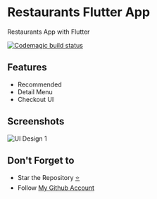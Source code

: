 # Restaurants Flutter App

Restaurants App with Flutter 

[![Codemagic build status](https://api.codemagic.io/apps/6193dede26bd7d8b1f6fa0f9/6193dede26bd7d8b1f6fa0f8/status_badge.svg)](https://codemagic.io/apps/6193dede26bd7d8b1f6fa0f9/6193dede26bd7d8b1f6fa0f8/latest_build)

## Features
- Recommended
- Detail Menu
- Checkout UI

## Screenshots
![UI Design 1](https://user-images.githubusercontent.com/109071310/203331256-fc91379c-a9cf-4dc6-aeb1-17fbceabc5fe.jpg)

## Don't Forget to

- Star the Repository [⭐](https://github.com/fionicholas/Restaurants-Flutterapp)
- Follow [My Github Account](https://github.com/choiruladamm/)


